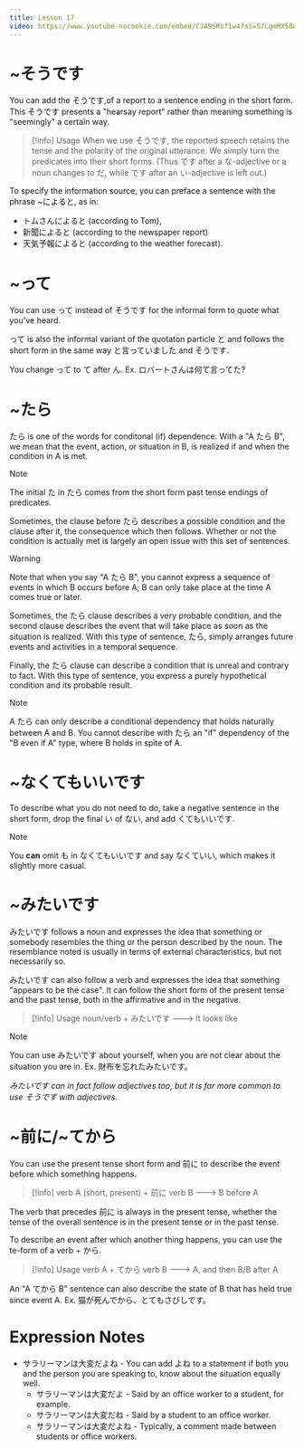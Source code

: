 ```yaml
---
title: Lesson 17
video: https://www.youtube-nocookie.com/embed/CJA9SRsf1w4?si=S7LgmMX58wflX2NK
---
```


# ~そうです

You can add the そうです,of a report to a sentence ending in the short form. This そうです presents a "hearsay report" rather than meaning something is "seemingly" a certain way.

> [!info] Usage
> When we use そうです, the reported speech retains the tense and the polarity of the original utterance. We simply turn the predicates into their short forms. (Thus です after a な-adjective or a noun changes to だ, while です after an い-adjective is left out.)

To specify the information source, you can preface a sentence with the phrase ~によると, as in:

- トムさんによると (according to Tom),
- 新聞によると (according to the newspaper report)
- 天気予報によると (according to the weather forecast).

# ~って

You can use って instead of そうです for the informal form to quote what you've heard.

って is also the informal variant of the quotaton particle と and follows the short form in the same way と言っていました and そうです.

You change って to て after ん.
Ex. ロバートさんは何て言ってた?

# ~たら

たら is one of the words for conditonal (if) dependence. With a "A たら B", we mean that the event, action, or situation in B, is realized if and when the condition in A is met.

> [!note]
> The initial た in たら comes from the short form past tense endings of predicates.

Sometimes, the clause before たら describes a possible condition and the clause after it, the consequence which then follows. Whether or not the condition is actually met is largely an open issue with this set of sentences.

> [!warning]
> Note that when you say "A たら B", you cannot express a sequence of events in which B occurs before A; B can only take place at the time A comes true or later.

Sometimes, the たら clause describes a very probable condition, and the second clause describes the event that will take place as soon as the situation is realized. With this type of sentence, たら, simply arranges future events and activities in a temporal sequence.

Finally, the たら clause can describe a condition that is unreal and contrary to fact. With this type of sentence, you express a purely hypothetical condition and its probable result.

> [!note]
> A たら can only describe a conditional dependency that holds naturally between A and B. You cannot describe with たら an "if" dependency of the "B even if A" type, where B holds in spite of A.

# ~なくてもいいです

To describe what you do not need to do, take a negative sentence in the short form, drop the final い of ない, and add くてもいいです.

> [!note]
> You **can** omit も in なくてもいいです and say なくていい, which makes it slightly more casual.

# ~みたいです

みたいです follows a noun and expresses the idea that something or somebody resembles the thing or the person described by the noun. The resemblance noted is usually in terms of external characteristics, but not necessarily so.

みたいです can also follow a verb and expresses the idea that something "appears to be the case". It can follow the short form of the present tense and the past tense, both in the affirmative and in the negative.

> [!info] Usage
> noun/verb + みたいです ---> It looks like

> [!note]
> You can use みたいです about yourself, when you are not clear about the situation you are in.
> Ex. 財布を忘れたみたいです。

_みたいです can in fact follow adjectives too, but it is far more common to use そうです with adjectives._

# ~前に/~てから

You can use the present tense short form and 前に to describe the event before which something happens.

> [!info]
> verb A (short, present) + 前に verb B ---> B before A

The verb that precedes 前に is always in the present tense, whether the tense of the overall sentence is in the present tense or in the past tense.

To describe an event after which another thing happens, you can use the te-form of a verb + から.

> [!info] Usage
> verb A + てから verb B ---> A, and then B/B after A

An "A てから B" sentence can also describe the state of B that has held true since event A.
Ex. 猫が死んでから、とてもさびしです。

# Expression Notes

- サラリーマンは大変だよね - You can add よね to a statement if both you and the person you are speaking to, know about the situation equally well.
  - サラリーマンは大変だよ - Said by an office worker to a student, for example.
  - サラリーマンは大変だね - Said by a student to an office worker.
  - サラリーマンは大変だよね - Typically, a comment made between students or office workers.
